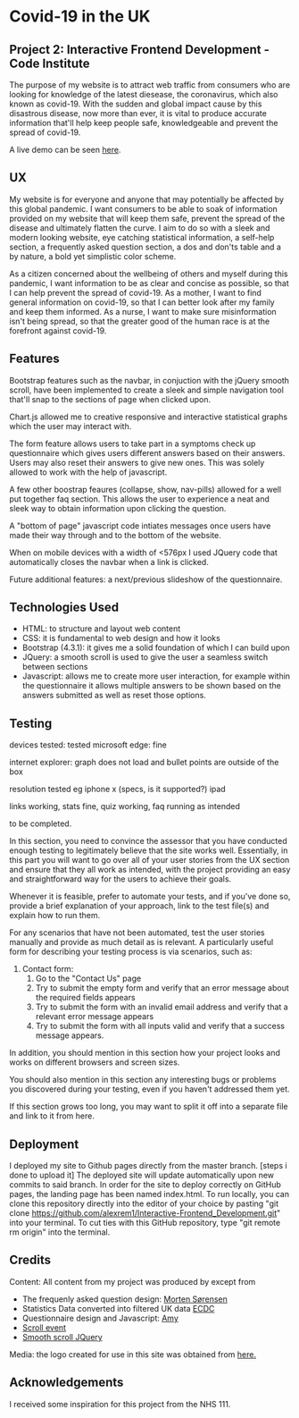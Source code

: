 # Covid-19 in the UK

## Project 2: Interactive Frontend Development - Code Institute
The purpose of my website is to attract web traffic from consumers who are looking for knowledge of the latest diesease,  the coronavirus, which also known as covid-19. With the sudden and global impact cause by this disastrous disease, now more than ever, it is vital to produce accurate information that'll help keep people safe, knowledgeable and prevent the spread of covid-19. 

A live demo can be seen <a href="">here</a>.

## UX
My website is for everyone and anyone that may potentially be affected by this global pandemic. I want consumers to be able to soak of information provided on my website that will keep them safe, prevent the spread of the disease and ultimately flatten the curve. I aim to do so with a sleek and modern looking website, eye catching statistical information, a self-help section, a frequently asked question section, a dos and don'ts table and a by nature, a bold yet simplistic color scheme.

As a citizen concerned about the wellbeing of others and myself during this pandemic, I want information to be as clear and concise as possible, so that I can help prevent the spread of covid-19.
As a mother, I want to find general information on covid-19, so that I can better look after my family and keep them informed.
As a nurse, I want to make sure misinformation isn't being spread, so that the greater good of the human race is at the forefront against covid-19.

## Features
Bootstrap features such as the navbar, in conjuction with the jQuery smooth scroll, have been implemented to create a sleek and simple navigation tool that'll snap to the sections of page when clicked upon.

Chart.js allowed me to creative responsive and interactive statistical graphs which the user may interact with.

The form feature allows users to take part in a symptoms check up questionnaire which gives users different answers based on their answers. Users may also reset their answers to give new ones. This was solely allowed to work with the help of javascript.

A few other boostrap feaures (collapse, show, nav-pills) allowed for a well put together faq section. This allows the user to experience a neat and sleek way to obtain information upon clicking the question.

A "bottom of page" javascript code intiates messages once users have made their way through and to the bottom of the website.

When on mobile devices with a width of <576px I used JQuery code that automatically closes the navbar when a link is clicked.

Future additional features: a next/previous slideshow of the questionnaire.

## Technologies Used
- HTML: to structure and layout web content
- CSS: it is fundamental to web design and how it looks
- Bootstrap (4.3.1): it gives me a solid foundation of which I can build upon
- JQuery: a smooth scroll is used to give the user a seamless switch between sections
- Javascript: allows me to create more user interaction, for example within the questionnaire it allows multiple answers to be shown based on the answers submitted as well as reset those options.

## Testing

devices tested: tested microsoft edge: fine

internet explorer: graph does not load and bullet points are outside of the box

resolution tested eg iphone x (specs, is it supported?) ipad

links working, stats fine, quiz working, faq running as intended

to be completed.

In this section, you need to convince the assessor that you have conducted enough testing to legitimately believe that the site works well. Essentially, in this part you will want to go over all of your user stories from the UX section and ensure that they all work as intended, with the project providing an easy and straightforward way for the users to achieve their goals.

Whenever it is feasible, prefer to automate your tests, and if you've done so, provide a brief explanation of your approach, link to the test file(s) and explain how to run them.

For any scenarios that have not been automated, test the user stories manually and provide as much detail as is relevant. A particularly useful form for describing your testing process is via scenarios, such as:

1. Contact form:
    1. Go to the "Contact Us" page
    2. Try to submit the empty form and verify that an error message about the required fields appears
    3. Try to submit the form with an invalid email address and verify that a relevant error message appears
    4. Try to submit the form with all inputs valid and verify that a success message appears.

In addition, you should mention in this section how your project looks and works on different browsers and screen sizes.

You should also mention in this section any interesting bugs or problems you discovered during your testing, even if you haven't addressed them yet.

If this section grows too long, you may want to split it off into a separate file and link to it from here.

## Deployment
I deployed my site to Github pages directly from the master branch. [steps i done to upload it] The deployed site will update automatically upon new commits to said branch. In order for the site to deploy correctly on GitHub pages, the landing page has been named index.html.
To run locally, you can clone this repository directly into the editor of your choice by pasting "git clone https://github.com/alexrem1/Interactive-Frontend_Development.git" into your terminal. To cut ties with this GitHub repository, type "git remote rm origin" into the terminal.

## Credits
Content: All content from my project was produced by except from
- The frequenly asked question design: <a href="https://codepen.io/moso/pen/vKGxMx">Morten Sørensen</a>
- Statistics Data converted into filtered UK data <a href="https://www.ecdc.europa.eu/en/geographical-distribution-2019-ncov-cases">ECDC</a> 
- Questionnaire design and Javascript: <a href="https://codepen.io/amyfu/pen/oLChg">Amy</a>
- <a href="https://www.youtube.com/watch?v=V9CY0F4Wc7M">Scroll event</a> 
- <a href="https://youtu.be/y9nlfqT4s9s?t=1025">Smooth scroll JQuery</a> 

Media: the logo created for use in this site was obtained from <a href="https://www.freelogodesign.org/">here.</a>

## Acknowledgements
I received some inspiration for this project from the NHS 111.